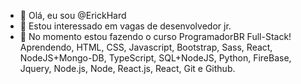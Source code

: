 - 👋 Olá, eu sou @ErickHard
- 👀 Estou interessado em vagas de desenvolvedor jr.
- 🌱 No momento estou fazendo o curso ProgramadorBR Full-Stack! Aprendendo, HTML, CSS, Javascript, Bootstrap, Sass, React, NodeJS+Mongo-DB, TypeScript, SQL+NodeJS, Python, FireBase, Jquery, Node.js, Node, React.js, React, Git e Github.


<!---
ErickHard/ErickHard is a ✨ special ✨ repository because its `README.md` (this file) appears on your GitHub profile.
You can click the Preview link to take a look at your changes.
--->
